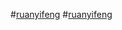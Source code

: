 #[ruanyifeng](https://github.com/o39n27/liu/images/page1.jpg)
#[ruanyifeng](https://github.com/o39n27/liu/vanity.jpg)

